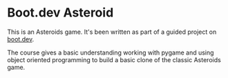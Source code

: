 # Boot.dev Asteroid
This is an Asteroids game. It's been written as part of a guided project on [boot.dev](https://boot.dev).

The course gives a basic understanding working with pygame and using object oriented programming to build a basic clone of the classic Asteroids game.